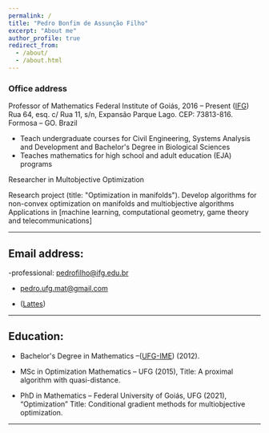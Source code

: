 ```yaml
---
permalink: /
title: "Pedro Bonfim de Assunção Filho"
excerpt: "About me"
author_profile: true
redirect_from: 
  - /about/
  - /about.html
---
```


### Office address

Professor of Mathematics
Federal Institute of Goiás, 2016 – Present ([IFG](https://www.ifg.edu.br/formosa))  
Rua 64, esq. c/ Rua 11, s/n, Expansão Parque Lago. CEP: 73813-816. Formosa – GO. Brazil


- Teach undergraduate courses for Civil Engineering,  Systems Analysis and Development and Bachelor's Degree in Biological Sciences
- Teaches mathematics for high school and adult education (EJA) programs

Researcher in Multobjective Optimization

Research project (title: "Optimization in manifolds"). Develop algorithms for non-convex optimization on manifolds and multiobjective algorithms
Applications in [machine learning, computational geometry, game theory and telecommunications]


---
Email address: 
---

-professional: pedrofilho@ifg.edu.br

- pedro.ufg.mat@gmail.com

- ([Lattes](http://lattes.cnpq.br/2338264779032585)) 

---
Education:
---
- Bachelor's Degree in Mathematics –([UFG-IME](https://ime.ufg.br/)) (2012).

- MSc in Optimization Mathematics – UFG (2015), 
Title: A proximal algorithm with quasi-distance.

- PhD in Mathematics – Federal University of Goiás, UFG (2021), “Optimization”
Title: Conditional gradient methods for multiobjective optimization.

------




